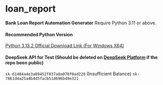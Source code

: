 # loan_report
**Bank Loan Report Automation Generator**
Require Python 3.11 or above.

#### Recommended Python Version
[Python 3.13.2 Official Download Link (For Windows X64)](https://www.python.org/ftp/python/3.13.2/python-3.13.2-amd64.exe)
#### DeepSeek API for Test (Should be deleted on [DeepSeek Platform](https://platform.deepseek.com/api_keys) if the repo been public)
```sk-61484a4e3a89452f837a8a078f0ad220``` (Insufficient Balance)
```sk-7861d4a25a4b4d5facb51d696b49e321```
